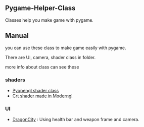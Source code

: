 ## Pygame-Helper-Class

Classes help you make game with pygame.

## Manual

you can use these class to make game easily with pygame.

There are UI, camera, shader class in folder.

more info about class can see these

### shaders

* [Pyopengl shader class](https://github.com/JingShing/Pyopengl_shader_class)
* [Crt shader made in Moderngl](https://github.com/JingShing/ModernGL-Shader-with-pygame)

### UI

* [DragonCity](https://github.com/JingShing/DragonCity) : Using health bar and weapon frame and camera.
